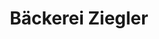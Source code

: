 ---
title: "Bäckerei Ziegler"
url: /muenchen/baeckerei-ziegler-hirschgartenallee/
shop: Bäckerei
---
